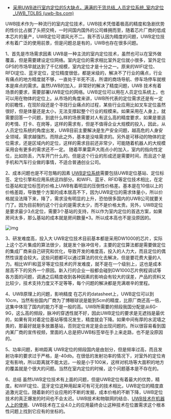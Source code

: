 - [采用UWB进行室内定位的5大缺点，满满的干货总结_人员定位系统_室内定位_UWB_TDLBS (uwb-lbs.com)](https://www.uwb-lbs.com/a/sb/166.html)

UWB技术作为一种流行的室内定位技术，UWB技术凭借着极高的精度和急剧优势的性价比占据了头把交椅，一时间国内国外的公司蜂拥而至，随着芯片厂商的低成本芯片的量产，UWB定位可谓风光不二。我不否认因为精度的问题，UWB定位技术有着广泛的使用前景，但是问题总是有的，UWB也存在很多问题。

1、首先是市场需求因素
UWB是一种主流的室内定位技术，虽然也可以在室外做覆盖，但是需要建设定位网络。室内定位的需求相比室外定位就小很多，室外定位GPS的市场早就达到了千亿规模，室内定位才是十分之一。原来的WIFI定位、RFDI定位、蓝牙定位，定位精度很低，都是米级的，解决不了行业的痛点，行业有痛点的地方精度就不够，一直处于半死不活，所谓的商场导航、停车场停车就根本是痒点的需求。虽然UWB的加入，非常好的解决了精度问题，UWB 技术有着场景的要求，需要部署UWB定位的网络。UWB定位可以用在人员定位系统上，也可以用在物体的定位上。从市场的角度来讲，UWB所代表的定位需求还是有一定的前瞻性，在现阶段还是个寻找行业痛点的过程，某些行业应用比如叉车定位虽然很好，但是体量还是太小，无法支撑起整个行业的规模来。如果采用在人身上，就需要回答一个问题，到底什么样的场景需要对人有这么高的精度要求，如果是普适的考情、打卡、在岗等，这样的需求有，但是不值得企业大规模的投入，因此，从人员定位系统的角度出发，UWB目前主要解决是生产安全问题，越高危的人身安全领域，需求越强烈。而除此之外，基本是没啥需求的。另外是可移动的物体的定位需求，还是区域内的定位，这样的需求目前还非常少，可能随着机器人的大规模采用会有更多的需求还不一定。
随着苹果雷声大雨点小的加入，室内的指向性定位，比如防丢，汽车开门什么的。但是这个行业的形成还是需要时间，而且这个是手机和汽车行业做的事情，不适合普通创业公司。

2、成本问题也是不可忽略的因素
[UWB定位系统](https://www.uwb-lbs.com/products/uwb/)需要包括UWB定位基站、定位标签、定位引擎和应用系统这四部分。和WIFI、蓝牙、RFID等定位技术相比，在定位基站和定位标签的价格上UWB有着明显的压倒性价格差。基本是在10倍以上的价格差距，导致整个方案的成本居高不下，因为UWB定位的需求体量小，所以价格就没法降下来，降了，需求没有明显的上升，恐怕很多国内的UWB公司就要关门了。因为目前制约这个行业的是需求太少，而不是价格太贵。另外，UWB定位是要求最少3点定位，需要3个基站的支持，所以作为室内定位的首选方案，如果房间太多，那么基站的成本就是房间数量*3。所以成本高也不是没原因的。

![img](https://www.uwb-lbs.com/uploads/allimg/180525/1-1P5251H646191.jpg)

3、研发难度高，投入大
UWB定位技术目前基本都是采用DW1000的芯片，实际上这个芯片集成的算法很少，就是发个脉冲信号，主要的定位算法都是需要做定位的集成厂商来自己研究和优化，导致开发的难度高，投入的人力大，而且定位的偶然性误差会较大。这些问题都可以通过算法的优化去解决，但是要花费大量的人力。相比WIFI和蓝牙等定位技术的开发难度，就不是在一个级别上，这也是成本居高不下的另外一个原因。新入行的企业一般都会碰到DW1000芯片例程调试等各方面的问题，调通之后精度收到各种因素的影响会有较大的误差，产品的资料又比较少，技术支持力度又不足等等，每个问题的解决都是充满艰辛的里程。

4、UWB原理上的问题，影响精度
在芯片的datasheet上，UWB定位可以到10cm，当然有些国内厂商为了博眼球说是能到5cm的精度，比原厂商还高一倍，这集中体现了国内的能力不是一般的高。UWB所需要的频段我国分配是从6G-9G，这么高的频段，脉冲的穿透性就不好，因此UWB定位的要求是无遮挡是最优的，如果有背对着定位基站等情况发生，精度就会下降。如果中间有厚的水泥墙之类的，那最好就是多放置基站，否则定位肯定是会出现问题的。所以很容易看到国内某厂商的宣传视频，里面的人总是把UWB标签举在手上来走路，也不是没原因的。

5、功率问题，影响距离
UWB定位的频段国内是由划分，但是频率过高，而且发射功率的要求过于严格，是-40db。在很低的发射功率的情况下，对室外的定位肯定有影响，所以距离就不能太远，一般是小于100米，这样对机场等大面积的地方的覆盖就是个很大的问题。当然在室内定位的时候，这个问题基本是不存在的。

6、总结
虽然UWB定位技术有上面的问题，但是UWB定位有着最大的优势，精度。和WIFI定位、蓝牙定位这种用起来可有可无的技术相比，UWB定位的精度直追激光定位。随着新的行业应用的不断的发掘，成本价格的不断下降，UWB定位技术的真正爆发的时间也不会太迟。UWB技术和物联网的结合、[UWB技术在机器人上的使用](https://www.uwb-lbs.com/view/v2/173.html)、UWB技术在工业4.0上的应用最终会让这种技术在位置需求这个根本性问题上找到它应有的坐标的。